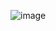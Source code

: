 ![image](https://user-images.githubusercontent.com/49004818/184446901-f5c897b5-dc60-4725-a385-9a6e169b97dc.png)
